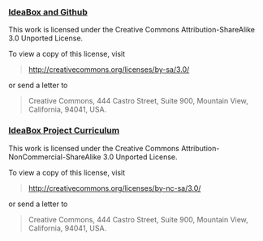 ### [IdeaBox and Github](github.com/dirkkelly/IdeaBox)

This work is licensed under the Creative Commons Attribution-ShareAlike 3.0 Unported License. 

To view a copy of this license, visit
  
>  http://creativecommons.org/licenses/by-sa/3.0/ 

or send a letter to 
  
>  Creative Commons, 
>  444 Castro Street,
>  Suite 900,
>  Mountain View,
>  California,
>  94041, USA.

### [IdeaBox Project Curriculum](http://tutorials.jumpstartlab.com/projects/idea_box.html)

This work is licensed under the Creative Commons Attribution-NonCommercial-ShareAlike 3.0 Unported License. 

To view a copy of this license, visit
  
>  http://creativecommons.org/licenses/by-nc-sa/3.0/ 

or send a letter to 
  
>  Creative Commons, 
>  444 Castro Street,
>  Suite 900,
>  Mountain View,
>  California,
>  94041, USA.
